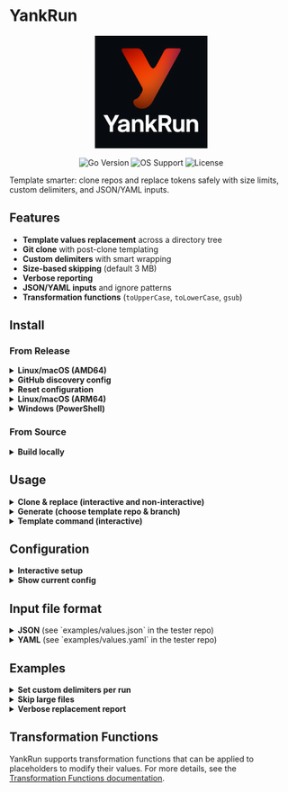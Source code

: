 # YankRun

<div align="center">
  <img src="doc/logo.png" alt="YankRun" width="200">
  <p>
    <img src="https://img.shields.io/badge/Go-1.22%2B-00ADD8?style=flat-square&logo=go" alt="Go Version">
    <img src="https://img.shields.io/badge/OS-Linux%20%7C%20macOS%20%7C%20Windows-darkblue?style=flat-square&logo=windows" alt="OS Support">
    <img src="https://img.shields.io/badge/License-MIT-green?style=flat-square" alt="License">
  </p>
</div>

Template smarter: clone repos and replace tokens safely with size limits, custom delimiters, and JSON/YAML inputs.

## Features

-   **Template values replacement** across a directory tree
-   **Git clone** with post-clone templating
-   **Custom delimiters** with smart wrapping
-   **Size-based skipping** (default 3 MB)
-   **Verbose reporting**
-   **JSON/YAML inputs** and ignore patterns
-   **Transformation functions** (`toUpperCase`, `toLowerCase`, `gsub`)

## Install

### From Release
<details>
<summary><strong>Linux/macOS (AMD64)</strong></summary>

```sh
curl -L https://github.com/brasa-ai/yankrun/releases/download/stable/yankrun-linux-amd64.tar.gz -o yankrun-linux-amd64.tar.gz
tar -xvf yankrun-linux-amd64.tar.gz yankrun-linux-amd64
chmod +x yankrun-linux-amd64
sudo mv yankrun-linux-amd64 /usr/local/bin/yankrun
```

</details>

<details>
<summary><strong>GitHub discovery config</strong></summary>

You can auto-discover template repos from your GitHub user and/or orgs. All fields are optional; using only orgs is fine.

```yaml
# ~/.yankrun/config.yaml (excerpt)
github:
  orgs: ["brasa-ai", "your-org"]          # one or more orgs (optional)
  user: "your-user"                         # your GitHub user (optional)
  topic: "templates"                        # filter repos by topic (optional)
  prefix: "template-"                       # filter repos by name prefix (optional)
  include_private: true                      # include private repos (requires token)
  token: "GITHUB_TOKEN"                      # optional; for higher rate limits/private
```

Notes:
- If nothing is configured yet, `yankrun generate` will ask for user/orgs inline and save them.
- When both `user` and `orgs` are set, results are merged.

</details>

<details>
<summary><strong>Reset configuration</strong></summary>

```sh
yankrun setup --reset
```

Deletes `~/.yankrun/config.yaml`.

</details>

<details>
<summary><strong>Linux/macOS (ARM64)</strong></summary>

```sh
curl -L https://github.com/brasa-ai/yankrun/releases/download/stable/yankrun-linux-arm64.tar.gz -o yankrun-linux-arm64.tar.gz
tar -xvf yankrun-linux-arm64.tar.gz yankrun-linux-arm64
chmod +x yankrun-linux-arm64
sudo mv yankrun-linux-arm64 /usr/local/bin/yankrun
```

</details>

<details>
<summary><strong>Windows (PowerShell)</strong></summary>

```powershell
Invoke-WebRequest -Uri https://github.com/brasa-ai/yankrun/releases/download/stable/yankrun-windows-amd64.zip -OutFile yankrun-windows-amd64.zip
Expand-Archive -Path yankrun-windows-amd64.zip -DestinationPath .
Move-Item -Path yankrun-windows-amd64/yankrun-windows-amd64.exe -Destination yankrun.exe
```

</details>

### From Source
<details>
<summary><strong>Build locally</strong></summary>

```sh
git clone https://github.com/brasa-ai/yankrun.git
cd yankrun
go build -o yankrun .
sudo mv yankrun /usr/local/bin/
```

Or install with Go:

```sh
go install github.com/brasa-ai/yankrun@latest
```

</details>

## Usage

<details>
<summary><strong>Clone & replace (interactive and non-interactive)</strong></summary>

```sh
# Non-interactive: provide values via --input
yankrun clone \
  --repo https://github.com/brasa-ai/template-tester.git \
  --input examples/values.json \
  --outputDir ./clonedRepo \
  --verbose

# Interactive: prompt for discovered placeholders after clone
yankrun clone \
  --repo git@github.com:brasa-ai/template-tester.git \
  --outputDir ./clonedRepo \
  --prompt --verbose
```

What it does:
- Clones the repository
- Scans for placeholders between your delimiters (defaults: `[[`, `]]`)
- If `-p/--prompt` is set, shows a summary and prompts for values; otherwise uses values from `-i` if provided
- Applies replacements and logs completion

Options:
- `--repo`: Git URL to clone
- `--input`: JSON/YAML with variables (used in non-interactive or as defaults in interactive)
- `--outputDir`: directory to clone into
- `--fileSizeLimit`: skip files larger than this (default `3 mb`)
- `--startDelim`: template start delimiter (default `[[`)
- `--endDelim`: template end delimiter (default `]]`)
- `--prompt` (alias: `--interactive`): ask for values before applying

</details>

<details>
<summary><strong>Generate (choose template repo & branch)</strong></summary>

```sh
# Configure templates in ~/.yankrun/config.yaml
# templates:
#   - name: "Go App"
#     url: "git@github.com:brasa-ai/template-tester.git"
#     description: "Example templates"
#     default_branch: "main"

# Run interactive generator
yankrun generate --prompt --verbose

# Non-interactive values file and custom delimiters
yankrun generate --input examples/values.json --startDelim "[[{" --endDelim "}]]" --fileSizeLimit "5 mb"
```

What it does:
- Loads configured templates from `~/.yankrun/config.yaml`
- Lets you choose a template and branch
- Clones the selected branch
- Removes `.git` so you start a fresh repo
- Scans placeholders, optionally prompts (`-p`), then applies replacements

</details>

<details>
<summary><strong>Template command (interactive)</strong></summary>

```sh
# Analyze placeholders and prompt for values
yankrun template --dir ./examples/project --prompt

# Use defaults or overrides (YAML values)
yankrun template --dir ./examples/project --input examples/values.yaml --startDelim "[[{" --endDelim "}]]" --fileSizeLimit "5 mb" --prompt --verbose
```

What it does:
- Scans `--dir` for placeholders between your delimiters (defaults: `[[`, `]]`).
- Shows a summary of each placeholder with how many matches were found.
- Pre-fills values from `-i` if provided; prompts for missing ones.
- Applies replacements across the directory and prints a completion message.

</details>

## Configuration

<details>
<summary><strong>Interactive setup</strong></summary>

```sh
# Create or update ~/.yankrun/config.yaml
yankrun setup

# Example session
Template start delimiter [[]: [[
Template end delimiter ]]: ]]
File size limit (e.g. 3 mb) [3 mb]: 3 mb
```

Flags always override config defaults if provided.

</details>

<details>
<summary><strong>Show current config</strong></summary>

```sh
yankrun setup --show
```

Outputs:

```text
start_delim: [[
end_delim: ]]
file_size_limit: 3 mb
```

</details>

## Input file format

<details>
<summary><strong>JSON</strong> (see `examples/values.json` in the tester repo)</summary>

```json
{
  "ignore_patterns": ["node_modules", "dist"],
  "variables": [
    { "key": "APP_NAME", "value": "TemplateTester" },
    { "key": "PROJECT_NAME", "value": "DemoProject" },
    { "key": "USER_NAME", "value": "axebyte" },
    { "key": "USER_EMAIL", "value": "user@example.com" },
    { "key": "VERSION", "value": "1.0.0" }
  ]
}
```

Notes:
- If your keys do not include delimiters, YankRun wraps them using your configured delimiters. For example, with start `[[` and end `]]`, `APP_NAME` becomes `[[APP_NAME]]`.
- If your keys already include delimiters, they are used as-is.

</details>

<details>
<summary><strong>YAML</strong> (see `examples/values.yaml` in the tester repo)</summary>

```yaml
ignore_patterns: [node_modules, dist]
variables:
  - key: APP_NAME
    value: TemplateTester
  - key: PROJECT_NAME
    value: DemoProject
  - key: USER_NAME
    value: axebyte
  - key: USER_EMAIL
    value: user@example.com
  - key: VERSION
    value: "1.0.0"
```

</details>

## Examples

<details>
<summary><strong>Set custom delimiters per run</strong></summary>

```sh
yankrun clone --repo git@github.com:brasa-ai/template-tester.git --input examples/values.yaml --outputDir out --startDelim "[[{" --endDelim "}]]"
```

</details>

<details>
<summary><strong>Skip large files</strong></summary>

```sh
yankrun clone --repo git@github.com:brasa-ai/template-tester.git --input examples/values.json --outputDir out --fileSizeLimit "10 mb"
```

</details>

<details>
<summary><strong>Verbose replacement report</strong></summary>

```sh
yankrun clone --repo <repo> --input example.json --outputDir out --verbose
```

## Why YankRun? Practical problems it solves

<details>
<summary><strong>1) Bootstrap a new project from a template</strong></summary>

Problem: You maintain a template repo (CI, lint, base code). You want to create a new project with your org/app names filled in, without carrying over the template’s git history.

Solution:

```sh
# Choose template + branch, clone, remove .git, scan tokens, fill values
yankrun generate --prompt --verbose
```

Outcome: Fresh repo with placeholders (e.g., [[NAME]], [[PROJECT_NAME]]) replaced and no template history.

</details>

<details>
<summary><strong>2) Rollout org-wide config changes across many files</strong></summary>

Problem: You have dozens of files with tokens for company, team, emails, or versions. Manual search/replace is error-prone.

Solution:

```sh
# Define values once
cat > values.json << 'EOF'
{
  "variables": [
    { "key": "COMPANY", "value": "Acme Corp" },
    { "key": "TEAM", "value": "Platform" },
    { "key": "VERSION", "value": "2.1.0" }
  ]
}
EOF

# Apply everywhere safely with size limits
yankrun template --dir . --input values.json --fileSizeLimit "5 mb" --verbose
```

Outcome: Consistent updates with a per-file replacement report, skipping large/binary files.

</details>

<details>
<summary><strong>3) Customize a sample app quickly (no prompts)</strong></summary>

Problem: You want a non-interactive pipeline (CI/CD) to stamp out a project with predetermined values.

Solution:

```sh
yankrun clone \
  --repo git@github.com:brasa-ai/template-tester.git \
  --input examples/values.json \
  --outputDir ./my-app \
  --startDelim "[[{" --endDelim "}]]" \
  --verbose
```

Outcome: Fully templated project ready for commit in automated flows.

</details>


</details>

## Transformation Functions

YankRun supports transformation functions that can be applied to placeholders to modify their values. For more details, see the [Transformation Functions documentation](doc/functions.md).
